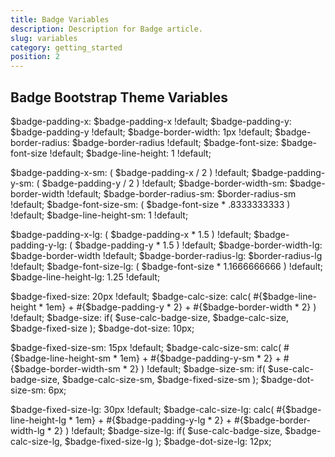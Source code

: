 ```yaml
---
title: Badge Variables
description: Description for Badge article.
slug: variables
category: getting_started
position: 2
---
```


## Badge Bootstrap Theme Variables

<demo language="scss">
$badge-padding-x: $badge-padding-x !default;
$badge-padding-y: $badge-padding-y !default;
$badge-border-width: 1px !default;
$badge-border-radius: $badge-border-radius !default;
$badge-font-size: $badge-font-size !default;
$badge-line-height: 1 !default;

$badge-padding-x-sm: ( $badge-padding-x / 2 ) !default;
$badge-padding-y-sm: ( $badge-padding-y / 2 ) !default;
$badge-border-width-sm: $badge-border-width !default;
$badge-border-radius-sm: $border-radius-sm !default;
$badge-font-size-sm: ( $badge-font-size * .8333333333 ) !default;
$badge-line-height-sm: 1 !default;

$badge-padding-x-lg: ( $badge-padding-x * 1.5 ) !default;
$badge-padding-y-lg: ( $badge-padding-y * 1.5 ) !default;
$badge-border-width-lg: $badge-border-width !default;
$badge-border-radius-lg: $border-radius-lg !default;
$badge-font-size-lg: ( $badge-font-size * 1.1666666666 ) !default;
$badge-line-height-lg: 1.25 !default;

$badge-fixed-size: 20px !default;
$badge-calc-size: calc( #{$badge-line-height * 1em} + #{$badge-padding-y * 2} + #{$badge-border-width * 2} ) !default;
$badge-size: if( $use-calc-badge-size, $badge-calc-size, $badge-fixed-size );
$badge-dot-size: 10px;

$badge-fixed-size-sm: 15px !default;
$badge-calc-size-sm: calc( #{$badge-line-height-sm * 1em} + #{$badge-padding-y-sm * 2} + #{$badge-border-width-sm * 2} ) !default;
$badge-size-sm: if( $use-calc-badge-size, $badge-calc-size-sm, $badge-fixed-size-sm );
$badge-dot-size-sm: 6px;

$badge-fixed-size-lg: 30px !default;
$badge-calc-size-lg: calc( #{$badge-line-height-lg * 1em} + #{$badge-padding-y-lg * 2} + #{$badge-border-width-lg * 2} ) !default;
$badge-size-lg: if( $use-calc-badge-size, $badge-calc-size-lg, $badge-fixed-size-lg );
$badge-dot-size-lg: 12px;

</demo>
